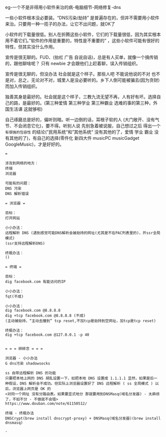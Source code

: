 
eg-一个不是非得用小软件来治的病-电脑细节-网络修复-dns

一些小软件根本没必要装。“DNS污染/劫持” 是普遍存在的，但并不需要用小软件来治。只要用一种一揽子的办法，让它不出问题，就OK了

小软件的下载量很低。别人在折腾这些小软件，它们的下载量很低，因为其实根本用不着它们。”软件的作用是重要的，特性是不重要的” ，这些小软件可能有很好的特性，但其实没什么作用。

宣传是很无聊的。FUD、(抬杠 广告 自说自话)，总是有人买单，就像一个搞传销的，跟他聊啥呢？ 只有 newbie 才会跟他们上赶着聊，误入传销组织。

宣传是很无聊的，但没办法 社会就是这个样子。那些人吧 不能说他说的不对 也不是对，总之，无论对不对，城里人是没必要听的。乡下人倒可能被骗去(因为贪财)而加入传销组织。

独善其身是最好的。社会就是这个样子，三教九流无望不再，人有好有坏。选择自己的路，是最好的。(第三种爱情 第三种学业 第三种霸业 选难的事的第三种，外国生活课 这就够啦)

自己琢磨总是好的，偏听则暗。听一边倒的话，耳根子软的人 (大门敞开、没有气节、不会闭息它化)，要不得。听别人说 先别急着被说服，自己想过之后 得出一个 `有很强的包容性` 的结论(”民用系统“和”其他系统“ 没有其他的了，爱情 学业 霸业 没有其他的了)，有自己的选择(零件化 新四大件 musicPC musicGadget GoogleMusic)，才是好好的。


```
=

涉及到网络的地方：
终端
浏览器

可能有的问题：
DNS 污染
DNS 解析错误

= 浏览器 =

目标：
打开网站

小小办法：
远程解析 DNS (遇到感觉可能DNS解析会被劫持的网址(尤其是不在PAC列表里的)，开ssr全局模式)
(ssr支持远程解析DNS)

终极办法：
()

= 终端 =

目标：
dig facebook.com 有能访问的IP

小小办法：
fqt(不成)

小小办法：
dig facebook.com @8.8.8.8
dig +tcp facebook.com @8.8.8.8 (不成)
(主动被劫持，“主动去撞到” tcp reset,不加tcp是劫持到空网址，加tcp是tcp reset)

终极办法：
dig +tcp facebook.com @127.0.0.1 -p 40


= = = 碎碎念 = = =

浏览器 - 小小办法
G dns污染 shadowsocks

ss 自带远程解析 DNS 的功能
只要把本地上网的 DNS 胡乱设置一下，如把本地 DNS 设置成 1.1.1.1 显然，如果是后一种假设，DNS 解析会不成功。但实际上浏览器设置好了 DNS 远程解析 ( ss 全局模式 ) 以后，浏览器上网页是 OK 的
<对同一个网址 没有分路由表。如果要显式地分 那就要用到DNSMasq(域名分发器) - 太麻烦了，不如不分 - 不做就不会错>
https://www.douban.com/note/61150512/

终端 - 终极办法
DNSCrypt(brew install dnscrypt-proxy) + DNSMasq(域名分发器)(brew install dnsmasq)

-
```
